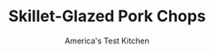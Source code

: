 ---
layout: ../../layouts/MarkdownPostLayout.astro
title: Skillet-Glazed Pork Chops
author: America's Test Kitchen
pubDate: 2023-03-15
description: "Lean, boneless pork chops are convenient and cook quickly, but how do you keep them moist and flavorful?"
image_url: https://res.cloudinary.com/hksqkdlah/image/upload/ar_1:1,c_fill,dpr_2.0,f_auto,fl_lossy.progressive.strip_profile,g_faces:auto,q_auto:low,w_344/8397_sfs-glazed-pork-chop-09
tags: ["Main Courses","Pork"]
calories: 
protein: 
carbohydrates: 
fats: 
fiber: 
ingredients: ["4 , boneless center-cut or loin chops, 3/4 to 1 inch thick",", Salt and pepper","1/2 cup, maple syrup","2 teaspoons, Dijon mustard","1/4 cup, cider vinegar","1 teaspoon, minced fresh thyme","1 tablespoon, vegetable oil"]
serves: 
time: "30 min"
instructions: ["PREP CHOPS Trim chops and slash through fat and silver skin, making 2 cuts about 2 inches apart on sides of each chop (see Glaze Guidance, below). Pat chops dry with paper towels and season with salt and pepper. Combine maple syrup, mustard, vinegar, and thyme in bowl.","COOK CHOPS Heat oil in large skillet over medium-high heat until just smoking. Add pork to skillet and cook until well browned, about 5 minutes. Turn chops and add glaze mixture. Turn heat down to medium-low and cook until internal temperature registers 140 degrees, 5 to 8 minutes. Remove chops to plate and tent with foil.","REDUCE GLAZE Return any accumulated juices to skillet and simmer glaze over medium heat until thick and syrupy. Pour reduced glaze over chops. Serve."]
nutrition: ["null calories"]
notes: "Be careful not to overreduce the glaze in step 3. If the glaze thickens to the correct consistency before the chops reach 140 degrees, add a few tablespoons of water to the pan. We prefer fresh thyme here, but dried can be substituted."
---